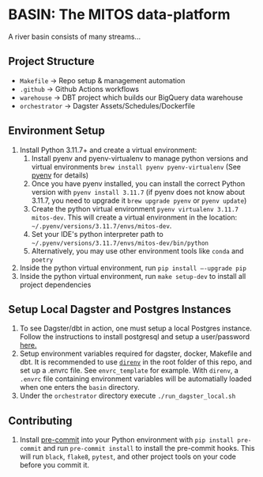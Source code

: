 # BASIN: The MITOS data-platform

A river basin consists of many streams...

## Project Structure

- `Makefile` -> Repo setup & management automation
- `.github` -> Github Actions workflows
- `warehouse` -> DBT project which builds our BigQuery data warehouse
- `orchestrator` -> Dagster Assets/Schedules/Dockerfile

## Environment Setup

1. Install Python 3.11.7+ and create a virtual environment:
   1. Install pyenv and pyenv-virtualenv to manage python versions and virtual environments `brew install pyenv pyenv-virtualenv` (See [pyenv](https://github.com/pyenv/pyenv) for details)
   2. Once you have pyenv installed, you can install the correct Python version with `pyenv install 3.11.7` (if pyenv does not know about 3.11.7, you need to upgrade it `brew upgrade pyenv` or `pyenv update`)
   3. Create the python virtual environment `pyenv virtualenv 3.11.7 mitos-dev`. This will create a virtual environment in the location: `~/.pyenv/versions/3.11.7/envs/mitos-dev`.
   4. Set your IDE's python interpreter path to `~/.pyenv/versions/3.11.7/envs/mitos-dev/bin/python`
   5. Alternatively, you may use other environment tools like `conda` and `poetry`
2. Inside the python virtual environment, run `pip install —-upgrade pip`
3. Inside the python virtual environment, run `make setup-dev` to install all project dependencies

## Setup Local Dagster and Postgres Instances

1. To see Dagster/dbt in action, one must setup a local Postgres instance. Follow the instructions to install postgresql and setup a user/password [here.](https://www.sqlshack.com/setting-up-a-postgresql-database-on-mac/)
2. Setup environment variables required for dagster, docker, Makefile and dbt. It is recommended to use [`direnv`](https://formulae.brew.sh/formula/direnv#default) in the root folder of this repo, and set up a .envrc file. See `envrc_template` for example. With `direnv`, a `.envrc` file containing environment variables will be automatially loaded when one enters the `basin` directory.
3. Under the `orchestrator` directory execute `./run_dagster_local.sh`

## Contributing

1. Install [pre-commit](https://pre-commit.com/) into your Python environment with `pip install pre-commit` and run `pre-commit install` to install the pre-commit hooks. This will run `black`, `flake8`, `pytest`, and other project tools on your code before you commit it.
